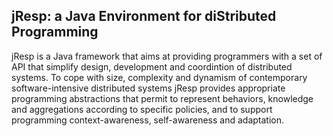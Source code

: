 ## jResp: a Java Environment for diStributed Programming

jResp is a Java framework that aims at providing programmers with a set of API that simplify design, development and coordintion of distributed systems. To cope with size, complexity and dynamism of contemporary software-intensive distributed systems jResp provides appropriate programming abstractions that permit to represent behaviors, knowledge and aggregations according to specific policies, and to support programming context-awareness, self-awareness and adaptation.
